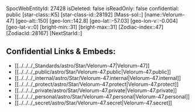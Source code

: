 ﻿---
location:
- -57.03
- -142.8
- 150
tags:
- astro/Star
type: Star
---

SpocWebEntityId: 27428
isDeleted: false
isReadOnly: false
confidential: public
[star-class::K5]
[star-class-id::28192]
[Mass-sol::]
[name::Velorum-47]
[geo-alt::150]
[geo-lon::142.8]
[geo-lat::-57.03]
[geo-lon-v::-0.004]
[geo-lat-v::0]
[bright-min::31]
[bright-max::31]
[Zodiac-index::47]
[ZodiacId::28167]
[NextStarId::]



## Confidential Links & Embeds: 
- [[../../../_Standards/astro/Star/Velorum-47|Velorum-47]] 
- [[../../../_public/astro/Star/Velorum-47.public|Velorum-47.public]] 
- [[../../../_internal/astro/Star/Velorum-47.internal|Velorum-47.internal]] 
- [[../../../_protect/astro/Star/Velorum-47.protect|Velorum-47.protect]] 
- [[../../../_private/astro/Star/Velorum-47.private|Velorum-47.private]] 
- [[../../../_personal/astro/Star/Velorum-47.personal|Velorum-47.personal]] 
- [[../../../_secret/astro/Star/Velorum-47.secret|Velorum-47.secret]] 

